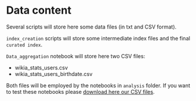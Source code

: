 # Data content

Several scripts will store here some data files (in txt and CSV format).

`index_creation` scripts will store some intermediate index files and the final `curated index`.

`Data_aggregation` notebook will store here two CSV files:

- wikia_stats_users.csv
- wikia_stats_users_birthdate.csv

Both files will be employed by the notebooks in `analysis` folder. If you want to test these notebooks please [download here our CSV files](https://goo.gl/xFWtj1).
